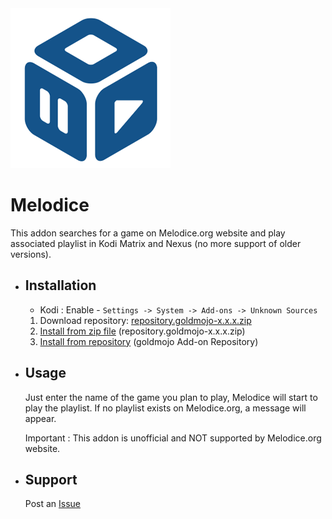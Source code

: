 <img src="https://raw.githubusercontent.com/goldmojo/plugin.video.melodice/master/icon.png" width="256" height="256" alt="Composite">

# Melodice

This addon searches for a game on Melodice.org website and play associated playlist in Kodi Matrix and Nexus (no more support of older versions).

- Installation
    -
    * Kodi : Enable - `Settings -> System -> Add-ons -> Unknown Sources`
    1. Download repository: [repository.goldmojo-x.x.x.zip](https://github.com/goldmojo/repository/raw/master/zips/repository.goldmojo/repository.goldmojo-0.0.3.zip)
    2. [Install from zip file](http://kodi.wiki/view/Add-on_manager#How_to_install_from_a_ZIP_file) (repository.goldmojo-x.x.x.zip)
    3. [Install from repository](http://kodi.wiki/view/add-on_manager#How_to_install_add-ons_from_a_repository) (goldmojo Add-on Repository)

- Usage
    -

    Just enter the name of the game you plan to play, Melodice will start to play the playlist.
    If no playlist exists on Melodice.org, a message will appear.

    Important : This addon is unofficial and NOT supported by Melodice.org website.

- Support
    -

    Post an [Issue](https://github.com/goldmojo/plugin.video.melodice/issues)